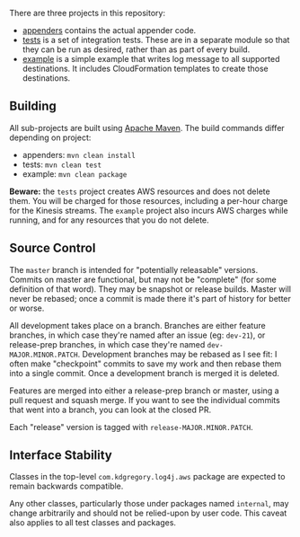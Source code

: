 There are three projects in this repository:

* [appenders](../appenders) contains the actual appender code.
* [tests](../tests) is a set of integration tests. These are in a separate module so that they
  can be run as desired, rather than as part of every build.
* [example](../example) is a simple example that writes log message to all supported destinations.
  It includes CloudFormation templates to create those destinations.


## Building

All sub-projects are built using [Apache Maven](http://maven.apache.org/). The build commands
differ depending on project:

* appenders: `mvn clean install`
* tests: `mvn clean test`
* example: `mvn clean package`

**Beware:** the `tests` project creates AWS resources and does not delete them. You will
be charged for those resources, including a per-hour charge for the Kinesis streams. The
`example` project also incurs AWS charges while running, and for any resources that you
do not delete.


## Source Control

The `master` branch is intended for "potentially releasable" versions. Commits on master
are functional, but may not be "complete" (for some definition of that word). They may be
snapshot or release builds. Master will never be rebased; once a commit is made there it's
part of history for better or worse.

All development takes place on a branch. Branches are either feature branches, in which
case they're named after an issue (eg: `dev-21`), or release-prep branches, in which case
they're named `dev-MAJOR.MINOR.PATCH`. Development branches may be rebased as I see fit:
I often make "checkpoint" commits to save my work and then rebase them into a single commit.
Once a development branch is merged it is deleted.

Features are merged into either a release-prep branch or master, using a pull request and
squash merge. If you want to see the individual commits that went into a branch, you can
look at the closed PR.

Each "release" version is tagged with `release-MAJOR.MINOR.PATCH`.


## Interface Stability

Classes in the top-level `com.kdgregory.log4j.aws` package are expected to remain backwards
compatible.

Any other classes, particularly those under packages named `internal`, may change arbitrarily
and should not be relied-upon by user code. This caveat also applies to all test classes and
packages.
